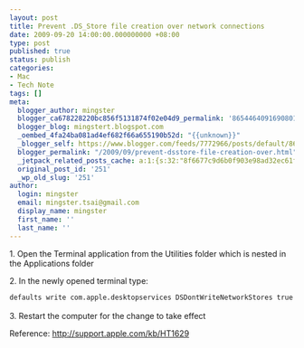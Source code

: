 ```yaml
---
layout: post
title: Prevent .DS_Store file creation over network connections
date: 2009-09-20 14:00:00.000000000 +08:00
type: post
published: true
status: publish
categories:
- Mac
- Tech Note
tags: []
meta:
  blogger_author: mingster
  blogger_ca678228220bc856f5131874f02e04d9_permalink: '865446409169080180'
  blogger_blog: mingstert.blogspot.com
  _oembed_4fa24ba081ad4ef682f66a655190b52d: "{{unknown}}"
  _blogger_self: https://www.blogger.com/feeds/7772966/posts/default/865446409169080180
  blogger_permalink: "/2009/09/prevent-dsstore-file-creation-over.html"
  _jetpack_related_posts_cache: a:1:{s:32:"8f6677c9d6b0f903e98ad32ec61f8deb";a:2:{s:7:"expires";i:1455213404;s:7:"payload";a:3:{i:0;a:1:{s:2:"id";i:253;}i:1;a:1:{s:2:"id";i:373;}i:2;a:1:{s:2:"id";i:75;}}}}
  original_post_id: '251'
  _wp_old_slug: '251'
author:
  login: mingster
  email: mingster.tsai@gmail.com
  display_name: mingster
  first_name: ''
  last_name: ''
---
```

<p>1. Open the Terminal application from the Utilities folder which is nested in the Applications folder</p>
<p>2. In the newly opened terminal type:<br /><code><br />defaults write com.apple.desktopservices DSDontWriteNetworkStores true<br /></code><br />3. Restart the computer for the change to take effect</p>
<p>Reference: <a href="http://support.apple.com/kb/HT1629">http://support.apple.com/kb/HT1629</a></p>
